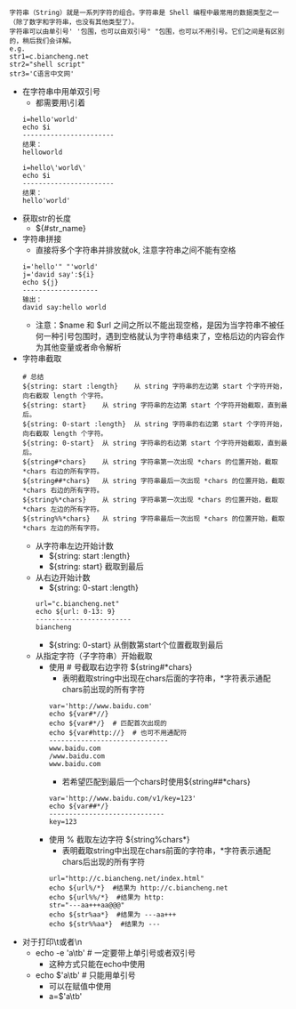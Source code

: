 ```
字符串（String）就是一系列字符的组合。字符串是 Shell 编程中最常用的数据类型之一（除了数字和字符串，也没有其他类型了）。
字符串可以由单引号' '包围，也可以由双引号" "包围，也可以不用引号。它们之间是有区别的，稍后我们会详解。
e.g.
str1=c.biancheng.net
str2="shell script"
str3='C语言中文网'
```
* 在字符串中用单双引号
    * 都需要用\引着
    ```
    i=hello'world'
    echo $i
    -----------------------
    结果：
    helloworld
    
    i=hello\'world\'
    echo $i
    -----------------------
    结果：
    hello'world'
    ```
* 获取str的长度
    * ${#str_name}
* 字符串拼接
    * 直接将多个字符串并排放就ok, 注意字符串之间不能有空格
    ```
    i='hello'" "'world'
    j='david say':${i}
    echo ${j}
    -------------------
    输出：
    david say:hello world
    ```
    * 注意：$name 和 $url 之间之所以不能出现空格，是因为当字符串不被任何一种引号包围时，遇到空格就认为字符串结束了，空格后边的内容会作为其他变量或者命令解析
* 字符串截取
    ```
    # 总结
    ${string: start :length}	从 string 字符串的左边第 start 个字符开始，向右截取 length 个字符。
    ${string: start}	从 string 字符串的左边第 start 个字符开始截取，直到最后。
    ${string: 0-start :length}	从 string 字符串的右边第 start 个字符开始，向右截取 length 个字符。
    ${string: 0-start}	从 string 字符串的右边第 start 个字符开始截取，直到最后。
    ${string#*chars}	从 string 字符串第一次出现 *chars 的位置开始，截取 *chars 右边的所有字符。
    ${string##*chars}	从 string 字符串最后一次出现 *chars 的位置开始，截取 *chars 右边的所有字符。
    ${string%*chars}	从 string 字符串第一次出现 *chars 的位置开始，截取 *chars 左边的所有字符。
    ${string%%*chars}	从 string 字符串最后一次出现 *chars 的位置开始，截取 *chars 左边的所有字符。
    ```
    * 从字符串左边开始计数
        * ${string: start :length}
        * ${string: start} 截取到最后
    * 从右边开始计数
        * ${string: 0-start :length}
        ```
        url="c.biancheng.net"
        echo ${url: 0-13: 9}
        ------------------------
        biancheng
        ```
        * ${string: 0-start} 从倒数第start个位置截取到最后
    * 从指定字符（子字符串）开始截取
        * 使用 # 号截取右边字符 ${string#*chars}
            * 表明截取string中出现在chars后面的字符串，*字符表示通配chars前出现的所有字符
            ```
            var='http://www.baidu.com'
            echo ${var#*//}
            echo ${var#*/}  # 匹配首次出现的
            echo ${var#http://}  # 也可不用通配符
            ------------------------------
            www.baidu.com
            /www.baidu.com
            www.baidu.com
            ```
            * 若希望匹配到最后一个chars时使用${string##*chars}
            ```
            var='http://www.baidu.com/v1/key=123'
            echo ${var##*/}
            -----------------------------
            key=123
            ```
        * 使用 % 截取左边字符 ${string%chars*}
            * 表明截取string中出现在chars前面的字符串，*字符表示通配chars后出现的所有字符
            ```
            url="http://c.biancheng.net/index.html"
            echo ${url%/*}  #结果为 http://c.biancheng.net
            echo ${url%%/*}  #结果为 http:
            str="---aa+++aa@@@"
            echo ${str%aa*}  #结果为 ---aa+++
            echo ${str%%aa*}  #结果为 ---
            ```
* 对于打印\t或者\n
    * echo -e 'a\tb' # 一定要带上单引号或者双引号
        * 这种方式只能在echo中使用
    * echo $'a\tb'  # 只能用单引号
        * 可以在赋值中使用
        * a=$'a\tb'
            